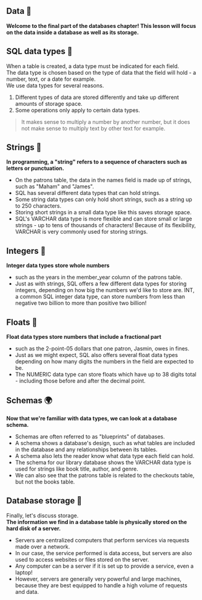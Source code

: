 ## Data :ocean:
**Welcome to the final part of the databases chapter! This lesson will focus on the data inside a database as well as its storage.**

## SQL data types :mushroom:
When a table is created, a data type must be indicated for each field.<br/>
The data type is chosen based on the type of data that the field will hold - a number, text, or a date for example.<br/>
We use data types for several reasons.<br/>
1. Different types of data are stored differently and take up different amounts of storage space.
2. Some operations only apply to certain data types.
> It makes sense to multiply a number by another number, but it does not make sense to multiply text by other text for example.

## Strings :seedling:
**In programming, a "string" refers to a sequence of characters such as letters or punctuation.** 
- On the patrons table, the data in the names field is made up of strings, such as "Maham" and "James".<br/>
- SQL has several different data types that can hold strings.<br/>
- Some string data types can only hold short strings, such as a string up to 250 characters.<br/>
- Storing short strings in a small data type like this saves storage space.<br/>
- SQL's VARCHAR data type is more flexible and can store small or large strings - up to tens of thousands of characters! Because of its flexibility, VARCHAR is very commonly used for storing strings.

## Integers :blossom:
**Integer data types store whole numbers** <br/>
- such as the years in the member_year column of the patrons table.<br/>
- Just as with strings, SQL offers a few different data types for storing integers, depending on how big the numbers we'd like to store are. INT, a common SQL integer data type, can store numbers from less than negative two billion to more than positive two billion!

## Floats :cherry_blossom:
**Float data types store numbers that include a fractional part** <br/> 
- such as the 2-point-05 dollars that one patron, Jasmin, owes in fines.<br/> 
- Just as we might expect, SQL also offers several float data types depending on how many digits the numbers in the field are expected to be.<br/> 
- The NUMERIC data type can store floats which have up to 38 digits total - including those before and after the decimal point.

## Schemas :earth_africa:
**Now that we're familiar with data types, we can look at a database schema.** 
- Schemas are often referred to as "blueprints" of databases.
- A schema shows a database's design, such as what tables are included in the database and any relationships between its tables.
- A schema also lets the reader know what data type each field can hold.
- The schema for our library database shows the VARCHAR data type is used for strings like book title, author, and genre.
- We can also see that the patrons table is related to the checkouts table, but not the books table.

## Database storage :crystal_ball:
Finally, let's discuss storage.<br/>
**The information we find in a database table is physically stored on the hard disk of a server.** 
- Servers are centralized computers that perform services via requests made over a network.
- In our case, the service performed is data access, but servers are also used to access websites or files stored on the server.
- Any computer can be a server if it is set up to provide a service, even a laptop!
- However, servers are generally very powerful and large machines, because they are best equipped to handle a high volume of requests and data.
